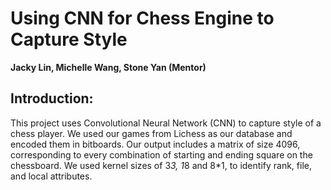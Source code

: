 # Using CNN for Chess Engine to Capture Style
**Jacky Lin, Michelle Wang, Stone Yan (Mentor)**

## Introduction:
This project uses Convolutional Neural Network (CNN) to capture style of a chess player. We used our games from Lichess as our database and encoded them in bitboards. 
Our output includes a matrix of size 4096, corresponding to every combination of starting and ending square on the chessboard. We used kernel sizes of 3*3, 1*8 and 8*1,
to identify rank, file, and local attributes.
